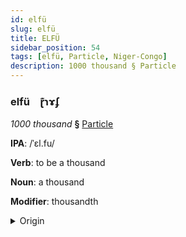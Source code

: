 ```yaml
---
id: elfü
slug: elfü
title: ELFÜ
sidebar_position: 54
tags: [elfü, Particle, Niger-Congo]
description: 1000 thousand § Particle
---
```


### elfü&emsp;<span kind="abugida">ɽ͊ɿɤʄ</span>

*1000 thousand* **§** [Particle](../../tags/Particle)

**IPA**: /ˈɛl.fu/

**Verb**: to be a thousand

**Noun**: a thousand

**Modifier**: thousandth

<details>
    <summary>Origin</summary>
    Swahili elfu [ɛl.fu]<br/>
    <em>Niger-Congo Language Family</em>
</details>